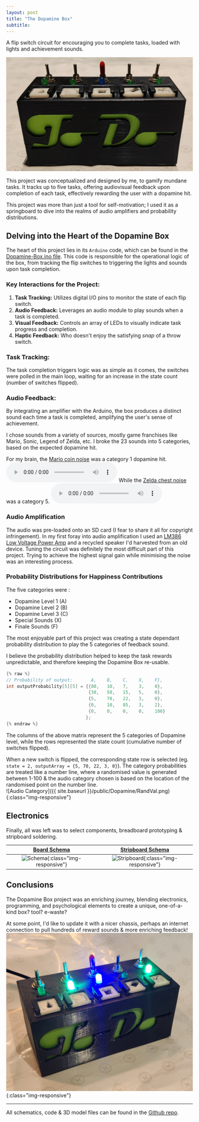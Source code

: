 ```yaml
---
layout: post
title: "The Dopamine Box"
subtitle: 
---
```


A flip switch circuit for encouraging you to complete tasks, loaded with lights and achievement sounds.

![The Dopamine Box](https://raw.githubusercontent.com/SenanS/Dopamine-Box/main/Images/Box%20Front.jpg)

This project was conceptualized and designed by me, to gamify mundane tasks. It tracks up to five tasks, offering audiovisual feedback upon completion of each task, effectively rewarding the user with a dopamine hit.

This project was more than just a tool for self-motivation; I used it as a springboard to dive into the realms of audio amplifiers and probability distributions.

## Delving into the Heart of the Dopamine Box
The heart of this project lies in its `Arduino` code, which can be found in the [Dopamine-Box.ino file](https://github.com/SenanS/Dopamine-Box/blob/main/Dopamine-Box.ino). 
This code is responsible for the operational logic of the box, from tracking the flip switches to triggering the lights and sounds upon task completion.

### Key Interactions for the Project:
1. **Task Tracking:** Utilizes digital I/O pins to monitor the state of each flip switch.
2. **Audio Feedback:** Leverages an audio module to play sounds when a task is completed.
3. **Visual Feedback:** Controls an array of LEDs to visually indicate task progress and completion.
4. **Haptic Feedback:** Who doesn't enjoy the satisfying *snap* of a throw switch.

### Task Tracking:
The task completion triggers logic was as simple as it comes, the switches were polled in the main loop, waiting for an increase in the state count (number of switches flipped).

### Audio Feedback:
By integrating an amplifier with the Arduino, the box produces a distinct sound each time a task is completed, amplifying the user's sense of achievement.

I chose sounds from a variety of sources, mostly game franchises like Mario, Sonic, Legend of Zelda, etc.
I broke the 23 sounds into 5 categories, based on the expected dopamine hit. 

<aside><p>
    For my brain, the <a href="https://www.youtube.com/watch?v=mQSmVZU5EL4">Mario coin noise</a> was a category 1 dopamine hit. 
    <audio controls>
        <source src="{{ site.baseurl }}/public/Dopamine/a2.wav" type="audio/mpeg">
        Your browser does not support the audio element.
    </audio>
    While the <a href="https://www.youtube.com/watch?v=5VRr9NG7RE0">Zelda chest noise</a> was a category 5.
    <audio controls>
        <source src="{{ site.baseurl }}/public/Dopamine/f0.wav" type="audio/mpeg">
        Your browser does not support the audio element.
    </audio>
</p></aside>

### Audio Amplification
The audio was pre-loaded onto an SD card (I fear to share it all for copyright infringement).
In my first foray into audio amplification I used an [LM386 Low Voltage Power Amp](https://www.ti.com/lit/ds/symlink/lm386.pdf) and a recycled speaker I'd harvested from an old device.
Tuning the circuit was definitely the most difficult part of this project.
Trying to achieve the highest signal gain while minimising the noise was an interesting process.

### Probability Distributions for Happiness Contributions
<aside><p>
    The five categories were :
    <ul>
        <li>Dopamine Level 1 (A)</li>
        <li>Dopamine Level 2 (B)</li>
        <li>Dopamine Level 3 (C)</li>
        <li>Special Sounds   (X)</li>
        <li>Finale Sounds    (F)</li>
    </ul>
</p></aside>

The most enjoyable part of this project was creating a state dependant probability distribution to play the 5 categories of feedback sound.

I believe the probability distribution helped to keep the task rewards unpredictable, and therefore keeping the Dopamine Box re-usable.

```C
{% raw %}
// Probability of output:       A,    B,    C,    X,    F},
int outputProbability[5][5] = {{80,   10,   7,    3,    0},
                               {30,   50,   15,   5,    0},
                               {5,    70,   22,   3,    0},
                               {0,    10,   85,   3,    2},
                               {0,    0,    0,    0,    100}
                              };
{% endraw %}
```
The columns of the above matrix represent the 5 categories of Dopamine level, while the rows represented the state count (cumulative number of switches flipped).

When a new switch is flipped, the corresponding state row is selected (eg. ```state = 2, outputArray = {5, 70, 22, 3, 0}```).
The category probabilities are treated like a number line, where a randomised value is generated between 1-100 & the audio category chosen is based on the location of the randomised point on the number line.  
![Audio Category]({{ site.baseurl }}/public/Dopamine/RandVal.png){:class="img-responsive"}

## Electronics
 Finally, all was left was to select components, breadboard prototyping & stripboard soldering.


[Board Schema](Schema.pdf) | [Stripboard Schema](Stripboard.pdf)
:-------------------------:|:-------------------------:
![Schema](https://user-images.githubusercontent.com/30498489/143792116-d8c3bf85-45dd-46d5-a239-992edfecd1a4.jpg){:class="img-responsive"} | ![Stripboard](https://github.com/SenanS/Dopamine-Box/assets/30498489/4344cf08-0fb6-437d-9f40-663cb631e6e3){:class="img-responsive"}

## Conclusions
The Dopamine Box project was an enriching journey, blending electronics, programming, and psychological elements to create a unique, one-of-a-kind box? tool? e-waste? 

At some point, I'd like to update it with a nicer chassis, perhaps an internet connection to pull hundreds of reward sounds & more enriching feedback! 
![DopBoxLit](https://raw.githubusercontent.com/SenanS/Dopamine-Box/main/Images/Box%20Lit.jpg){:class="img-responsive"}

---

All schematics, code & 3D model files can be found in the [Github repo](https://github.com/SenanS/Dopamine-Box/tree/main).